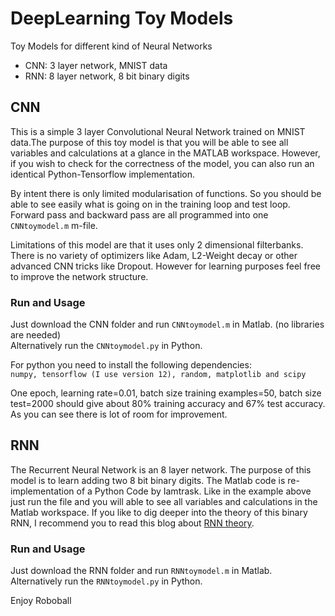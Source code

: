 # DeepLearning Toy Models
Toy Models for different kind of Neural Networks  
  * CNN: 3 layer network, MNIST data  
  * RNN: 8 layer network, 8 bit binary digits
  
## CNN
This is a simple 3 layer Convolutional Neural Network trained on MNIST data.The purpose of this toy model is that you will be able to see all variables and calculations at a glance in the MATLAB workspace. However, if you wish to check for the correctness of the model, you can also run an identical Python-Tensorflow implementation. 

By intent there is only limited modularisation of functions. So you should be able to see easily what is going on in the training loop and test loop. Forward pass and backward pass are all programmed into one ```CNNtoymodel.m``` m-file.

Limitations of this model are that it uses only 2 dimensional filterbanks. There is no variety of optimizers like Adam, L2-Weight decay or other advanced CNN tricks like Dropout. However for learning purposes feel free to improve the network structure.
### Run and Usage
Just download the CNN folder and run ```CNNtoymodel.m``` in Matlab.  (no libraries are needed)  
Alternatively run the ```CNNtoymodel.py``` in Python.  

For python you need to install the following dependencies:  
```numpy, tensorflow (I use version 12), random, matplotlib and scipy```

One epoch, learning rate=0.01, batch size training examples=50, batch size test=2000 should give about 80% training accuracy and 67% test accuracy. As you can see there is lot of room for improvement.

## RNN
The Recurrent Neural Network is an 8 layer network. The purpose of this model is to  learn adding two 8 bit binary digits. The Matlab code is re-implementation of a Python Code by Iamtrask. Like in the example above just run the file and you will able to see all variables and calculations in the Matlab workspace. If you like to dig deeper into the theory of this binary RNN, I recommend you to read this blog about [RNN theory](https://iamtrask.github.io/2015/11/15/anyone-can-code-lstm/).

### Run and Usage
Just download the RNN folder and run ```RNNtoymodel.m``` in Matlab.  
Alternatively run the ```RNNtoymodel.py``` in Python.


Enjoy Roboball

